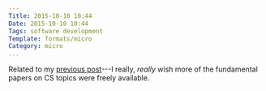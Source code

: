 ```yaml
---
Title: 2015-10-10 10:44
Date: 2015-10-10 10:44
Tags: software development
Template: formats/micro
Category: micro
...
```


Related to my [previous post]---I really, *really* wish more of the fundamental
papers on CS topics were freely available.

[previous post]: /2015/2015-10-10-1043.html
